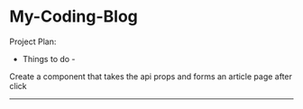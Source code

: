 # My-Coding-Blog

Project Plan: 

- Things to do - 

Create a component that takes the api props and forms an article page after click



---------------------------


